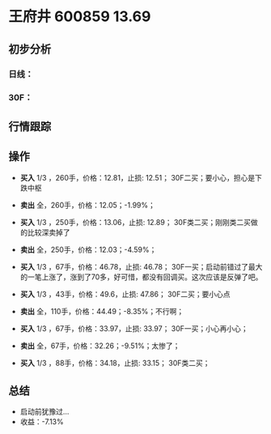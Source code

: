 # 王府井 600859 13.69
## 初步分析
### 日线：
  
### 30F：
  
## 行情跟踪
  
## 操作
  - **买入** 1/3 ，260手，价格：12.81，止损: 12.51； 30F二买；要小心，担心是下跌中枢
  - **卖出** 全，260手，价格：12.05；-1.99%；

  - **买入** 1/3 ，250手，价格：13.06，止损: 12.89； 30F类二买；刚刚类二买做的比较深卖掉了
  - **卖出** 全，250手，价格：12.03；-4.59%；

  - **买入** 1/3 ，67手，价格：46.78，止损: 46.78； 30F一买；启动前错过了最大的一笔上涨了，涨到了70多，好可惜，都没有回调买。这次应该是反弹了吧。
  - **买入** 1/3 ，43手，价格：49.6，止损: 47.86； 30F二买；要小心点
  - **卖出** 全，110手，价格：44.49；-8.35%；不行啊；

  - **买入** 1/3 ，67手，价格：33.97，止损: 33.97； 30F一买；小心再小心；
  - **卖出** 全，67手，价格：32.26；-9.51%；太惨了；

  - **买入** 1/3 ，88手，价格：34.18，止损: 33.15； 30F类二买；

## 总结
  - 启动前犹豫过...
  - 收益：-7.13%